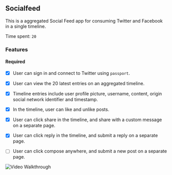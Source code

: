 ## Socialfeed

This is a aggregated Social Feed app for consuming Twitter and Facebook in a single timeline.

Time spent: `20`

### Features

#### Required

- [X] User can sign in and connect to Twitter using `passport`.
- [X] User can view the 20 latest entries on an aggregated timeline.
- [X] Timeline entries include user profile picture, username, content, origin social network identifier and timestamp.
- [X] In the timeline, user can like and unlike posts.
- [X] User can click share in the timeline, and share with a custom message on a separate page.
- [X] User can click reply in the timeline, and submit a reply on a separate page.
- [ ] User can click compose anywhere, and submit a new post on a separate page.


![Video Walkthrough](social-feed3.gif)





